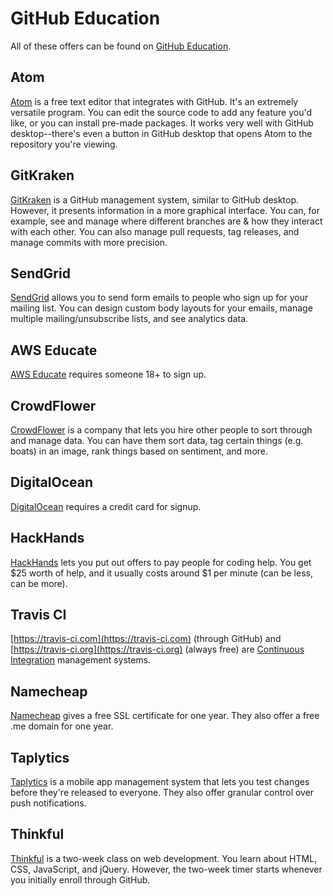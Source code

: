 # GitHub Education

All of these offers can be found on [GitHub Education](https://education.github.com).

## Atom

[Atom](https://atom.io) is a free text editor that integrates with GitHub. It's an extremely versatile program. You can edit the source code to add any feature you'd like, or you can install pre-made packages. It works very well with GitHub desktop--there's even a button in GitHub desktop that opens Atom to the repository you're viewing.

## GitKraken

[GitKraken](https://www.gitkraken.com/) is a GitHub management system, similar to GitHub desktop. However, it presents information in a more graphical interface. You can, for example, see and manage where different branches are & how they interact with each other. You can also manage pull requests, tag releases, and manage commits with more precision.

## SendGrid

[SendGrid](https://sendgrid.com/) allows you to send form emails to people who sign up for your mailing list. You can design custom body layouts for your emails, manage multiple mailing/unsubscribe lists, and see analytics data.

## AWS Educate

[AWS Educate](https://www.awseducate.com/) requires someone 18+ to sign up.

## CrowdFlower

[CrowdFlower](https://www.crowdflower.com/) is a company that lets you hire other people to sort through and manage data. You can have them sort data, tag certain things (e.g. boats) in an image, rank things based on sentiment, and more.

## DigitalOcean

[DigitalOcean](https://www.digitalocean.com/) requires a credit card for signup.

## HackHands

[HackHands](https://hackhands.com/) lets you put out offers to pay people for coding help. You get $25 worth of help, and it usually costs around $1 per minute (can be less, can be more).

## Travis CI

[https://travis-ci.com](https://travis-ci.com) (through GitHub) and [https://travis-ci.org](https://travis-ci.org) (always free) are [Continuous Integration](https://en.wikipedia.org/wiki/Continuous_integration) management systems.

## Namecheap

[Namecheap](https://www.namecheap.com/) gives a free SSL certificate for one year. They also offer a free .me domain for one year.

## Taplytics

[Taplytics](https://taplytics.com) is a mobile app management system that lets you test changes before they're released to everyone. They also offer granular control over push notifications.

## Thinkful
[Thinkful](https://www.thinkful.com) is a two-week class on web development. You learn about HTML, CSS, JavaScript, and jQuery. However, the two-week timer starts whenever you initially enroll through GitHub.
